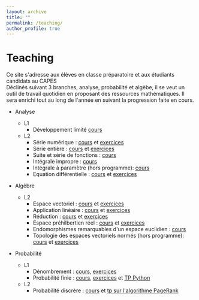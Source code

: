 ```yaml
---
layout: archive
title: ""
permalink: /teaching/
author_profile: true
---
```

Teaching
======
Ce site s'adresse aux élèves en classe préparatoire et aux étudiants candidats au CAPES  
Déclinés suivant 3 branches, analyse, probabilité et algèbe, il se veut un outil de travail quotidien en proposant des ressources mathématiques.
Il sera enrichi tout au long de l'année en suivant la progression faite en cours.

* Analyse
    * L1
      * Développement limité [cours](https://github.com/VincentTariel/cours/blob/master/analyse/developpement_limite_cours.pdf)
    * L2    
      * Série numérique : [cours](https://github.com/VincentTariel/cours/blob/master/analyse/serie_numerique_cours.pdf) et [exercices](https://github.com/VincentTariel/cours/blob/master/analyse/serie_numerique_exo.pdf)
      * Série entière : [cours](https://github.com/VincentTariel/cours/blob/master/analyse/serie_entiere_cours.pdf) et [exercices](https://github.com/VincentTariel/cours/blob/master/analyse/serie_entiere_exo.pdf)
      * Suite et série de fonctions : [cours](https://github.com/VincentTariel/cours/blob/master/analyse/suite_serie_fonction_cours.pdf)
      * Intégrale impropre : [cours](https://github.com/VincentTariel/cours/blob/master/analyse/integration_cours.pdf)
      * Intégrale à paramètre (hors programme): [cours](https://github.com/VincentTariel/cours/blob/master/analyse/integrale_parametre_cours.pdf)
      * Equation différentielle : [cours](https://github.com/VincentTariel/cours/blob/master/analyse/equation_differentielle_cours.pdf) et [exercices](https://github.com/VincentTariel/cours/blob/master/analyse/equation_differentielle_exo.pdf)
      
* Algèbre
    * L2 
       * Espace vectoriel : [cours](https://github.com/VincentTariel/cours/blob/master/algebre/espace_vectoriel_cours.pdf) et [exercices](https://github.com/VincentTariel/cours/blob/master/algebre/espace_vectoriel_exo.pdf)
       * Application linéaire : [cours](https://github.com/VincentTariel/cours/blob/master/algebre/application_lineaire_cours.pdf) et [exercices](https://github.com/VincentTariel/cours/blob/master/algebre/application_lineaire_exo.pdf) 
       * Réduction : [cours](https://github.com/VincentTariel/cours/blob/master/algebre/reduction_cours.pdf) et [exercices](https://github.com/VincentTariel/cours/blob/master/algebre/reduction_exo.pdf) 
       * Espace préhilbertien réel : [cours](https://github.com/VincentTariel/cours/blob/master/algebre/espace_prehilbertien_cours.pdf)  et [exercices](https://github.com/VincentTariel/cours/blob/master/algebre/espace_prehilbertien_exo.pdf)
       * Endomorphismes remarquables d'un espace euclidien : [cours](https://github.com/VincentTariel/cours/blob/master/algebre/isometrie_endomorphisme_symetrique_cours.pdf) 
       * Topologie des espaces vectoriels normés (hors programme): [cours](https://github.com/VincentTariel/cours/blob/master/algebre/espace_vectoriel_norme_cours.pdf) et [exercices](https://github.com/VincentTariel/cours/blob/master/algebre/espace_vectoriel_norme_exo.pdf)

* Probabilité
    * L1
       * Dénombrement : [cours](https://github.com/VincentTariel/cours/blob/master/probabilite/denombrement_cours.pdf), [exercices](https://github.com/VincentTariel/cours/blob/master/probabilite/denombrement_exo.pdf) 
        * Probabilité finie : [cours](https://github.com/VincentTariel/cours/blob/master/probabilite/probabilite_finie_cours.pdf), [exercices](https://github.com/VincentTariel/cours/blob/master/probabilite/probabilite_finie_exo.pdf) et 
         [TP Python](https://github.com/VincentTariel/cours/blob/master/probabilite/simulation_variable_aleatoire_avtivite_python.pdf)
    * L2   
       * Probabilité discrère : [cours](https://github.com/VincentTariel/cours/blob/master/probabilite/probabilite_discrete_cours.pdf)
        et [tp sur l'algorithme PageRank](https://github.com/VincentTariel/cours/blob/master/probabilite/TP_PageRank.pdf)

